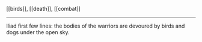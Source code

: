 [[birds]], [[death]], [[combat]]

---

Iliad first few lines: the bodies of the warriors are devoured by birds and dogs under the open sky.